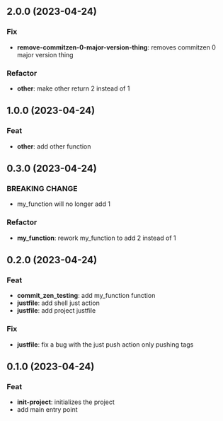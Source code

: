 ## 2.0.0 (2023-04-24)

### Fix

- **remove-commitzen-0-major-version-thing**: removes commitzen 0 major version thing

### Refactor

- **other**: make other return 2 instead of 1

## 1.0.0 (2023-04-24)

### Feat

- **other**: add other function

## 0.3.0 (2023-04-24)

### BREAKING CHANGE

- my_function will no longer add 1

### Refactor

- **my_function**: rework my_function to add 2 instead of 1

## 0.2.0 (2023-04-24)

### Feat

- **commit_zen_testing**: add my_function function
- **justfile**: add shell just action
- **justfile**: add project justfile

### Fix

- **justfile**: fix a bug with the just push action only pushing tags

## 0.1.0 (2023-04-24)

### Feat

- **init-project**: initializes the project
- add main entry point
